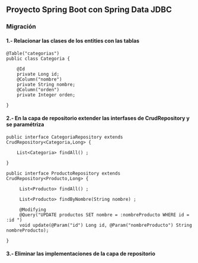 ## Proyecto Spring Boot con Spring Data JDBC


### Migración

#### 1.- Relacionar las clases de los entities con las tablas
```
@Table("categorias")
public class Categoria {

    @Id
    private Long id;
    @Column("nombre")
    private String nombre;
    @Column("orden")
    private Integer orden;

}
```


#### 2.- En la capa de repositorio extender las interfases de CrudRepository y se paramétriza 

```
public interface CategoriaRepository extends CrudRepository<Categoria,Long> {

    List<Categoria> findAll() ;

}

public interface ProductoRepository extends CrudRepository<Producto,Long> {

     List<Producto> findAll() ;

     List<Producto> findByNombre(String nombre) ;

     @Modifying
     @Query("UPDATE productos SET nombre = :nombreProducto WHERE id = :id ")
     void update(@Param("id") Long id, @Param("nombreProducto") String nombreProducto);
     
}
```

#### 3.- Eliminar las implementaciones de la capa de repositorio
